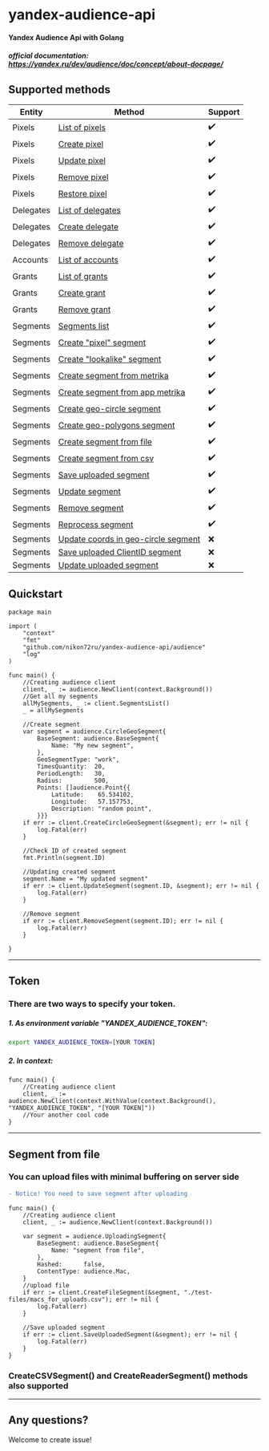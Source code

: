 # yandex-audience-api
#### Yandex Audience Api with Golang

##### official documentation: https://yandex.ru/dev/audience/doc/concept/about-docpage/

## Supported methods 
| Entity | Method | Support |
|--------|-------|-------|
| Pixels | [List of pixels](https://yandex.ru/dev/audience/doc/pixels/segments-docpage/) | :heavy_check_mark: | 
| Pixels | [Create pixel](https://yandex.ru/dev/audience/doc/pixels/create-docpage/) | :heavy_check_mark: | 
| Pixels | [Update pixel](https://yandex.ru/dev/audience/doc/pixels/edit-docpage/) | :heavy_check_mark: | 
| Pixels | [Remove pixel](https://yandex.ru/dev/audience/doc/pixels/delete-docpage/) | :heavy_check_mark: | 
| Pixels | [Restore pixel](https://yandex.ru/dev/audience/doc/pixels/undelete-docpage/) | :heavy_check_mark: | 
| Delegates | [List of delegates](https://yandex.ru/dev/audience/doc/delegates/delegates-docpage/) | :heavy_check_mark: | 
| Delegates | [Create delegate](https://yandex.ru/dev/audience/doc/delegates/adddelegate-docpage/) | :heavy_check_mark: | 
| Delegates | [Remove delegate](https://yandex.ru/dev/audience/doc/delegates/deletedelegate-docpage/) | :heavy_check_mark: |
| Accounts | [List of accounts](https://yandex.ru/dev/audience/doc/accounts/accounts-docpage/) | :heavy_check_mark: | 
| Grants | [List of grants](https://yandex.ru/dev/audience/doc/grants/grants-docpage/) | :heavy_check_mark: | 
| Grants | [Create grant](https://yandex.ru/dev/audience/doc/grants/addgrant-docpage/) | :heavy_check_mark: | 
| Grants | [Remove grant](https://yandex.ru/dev/audience/doc/grants/deletegrant-docpage/) | :heavy_check_mark: |
| Segments | [Segments list](https://yandex.ru/dev/audience/doc/segments/segments-docpage/) | :heavy_check_mark: |
| Segments | [Create "pixel" segment](https://yandex.ru/dev/audience/doc/segments/createpixel-docpage/) | :heavy_check_mark: |
| Segments | [Create "lookalike" segment](https://yandex.ru/dev/audience/doc/segments/createlookalike-docpage/) | :heavy_check_mark: |
| Segments | [Create segment from metrika](https://yandex.ru/dev/audience/doc/segments/createmetrika-docpage/) | :heavy_check_mark: |
| Segments | [Create segment from app metrika](https://yandex.ru/dev/audience/doc/segments/createappmetrica-docpage/) | :heavy_check_mark: |
| Segments | [Create geo-circle segment](https://yandex.ru/dev/audience/doc/segments/creategeo-docpage/) | :heavy_check_mark: |
| Segments | [Create geo-polygons segment](https://yandex.ru/dev/audience/doc/segments/creategeopolygon-docpage/) | :heavy_check_mark: |
| Segments | [Create segment from file](https://yandex.ru/dev/audience/doc/segments/uploadfile-docpage/) | :heavy_check_mark: |
| Segments | [Create segment from csv](https://yandex.ru/dev/audience/doc/segments/uploadcsvfile-docpage/) | :heavy_check_mark: |
| Segments | [Save uploaded segment](https://yandex.ru/dev/audience/doc/segments/confirm-docpage/) | :heavy_check_mark: |
| Segments | [Update segment](https://yandex.ru/dev/audience/doc/segments/edit-docpage/) | :heavy_check_mark: |
| Segments | [Remove segment](https://yandex.ru/dev/audience/doc/segments/delete-docpage/) | :heavy_check_mark: |
| Segments | [Reprocess segment](https://yandex.ru/dev/audience/doc/segments/reprocesssegment-docpage/) | :heavy_check_mark: |
| Segments | [Update coords in geo-circle segment](https://yandex.ru/dev/audience/doc/segments/updategeopoints-docpage/) | :x: |
| Segments | [Save uploaded ClientID segment](https://yandex.ru/dev/audience/doc/segments/confirmclientid-docpage/) | :x: |
| Segments | [Update uploaded segment](https://yandex.ru/dev/audience/doc/segments/modifyuploadingdata-docpage/) | :x: |


## Quickstart
``` golang
package main

import (
	"context"
	"fmt"
	"github.com/nikon72ru/yandex-audience-api/audience"
	"log"
)

func main() {
	//Creating audience client
	client, _ := audience.NewClient(context.Background())
	//Get all my segments
	allMySegments, _ := client.SegmentsList()
	_ = allMySegments

	//Create segment
	var segment = audience.CircleGeoSegment{
		BaseSegment: audience.BaseSegment{
			Name: "My new segment",
		},
		GeoSegmentType: "work",
		TimesQuantity:  20,
		PeriodLength:   30,
		Radius:         500,
		Points: []audience.Point{{
			Latitude:    65.534102,
			Longitude:   57.157753,
			Description: "random point",
		}}}
	if err := client.CreateCircleGeoSegment(&segment); err != nil {
		log.Fatal(err)
	}

	//Check ID of created segment
	fmt.Println(segment.ID)

	//Updating created segment
	segment.Name = "My updated segment"
	if err := client.UpdateSegment(segment.ID, &segment); err != nil {
		log.Fatal(err)
	}

	//Remove segment
	if err := client.RemoveSegment(segment.ID); err != nil {
		log.Fatal(err)
	}

}
```
-------------------------------------
## Token
### There are two ways to specify your token.
##### 1. As environment variable "YANDEX_AUDIENCE_TOKEN":
``` bash
export YANDEX_AUDIENCE_TOKEN=[YOUR TOKEN]
```
##### 2. In context:
``` golang
func main() {
	//Creating audience client
	client, _ := audience.NewClient(context.WithValue(context.Background(), "YANDEX_AUDIENCE_TOKEN", "[YOUR TOKEN]"))
	//Your another cool code
}
```
-------------------------------------
## Segment from file
### You can upload files with minimal buffering on server side
``` diff
- Notice! You need to save segment after uploading
```
``` golang
func main() {
	//Creating audience client
	client, _ := audience.NewClient(context.Background())

	var segment = audience.UploadingSegment{
		BaseSegment: audience.BaseSegment{
			Name: "segment from file",
		},
		Hashed:      false,
		ContentType: audience.Mac,
	}
	//upload file
	if err := client.CreateFileSegment(&segment, "./test-files/macs_for_uploads.csv"); err != nil {
		log.Fatal(err)
	}

	//Save uploaded segment
	if err := client.SaveUploadedSegment(&segment); err != nil {
		log.Fatal(err)
	}
}
```
### CreateCSVSegment() and CreateReaderSegment() methods also supported
----------------------------------------
## Any questions?
Welcome to create issue!
